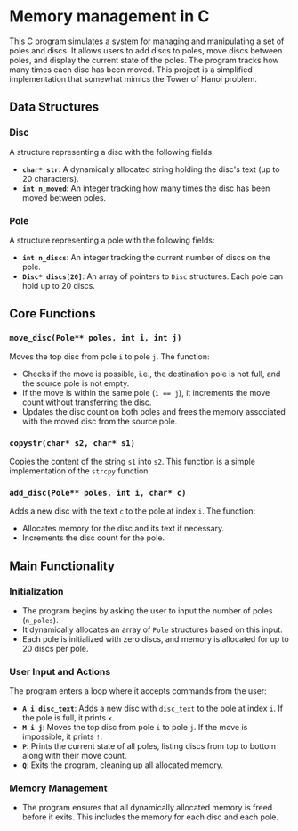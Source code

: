 # Memory management in C

This C program simulates a system for managing and manipulating a set of poles and discs. It allows users to add discs to poles, move discs between poles, and display the current state of the poles. The program tracks how many times each disc has been moved. This project is a simplified implementation that somewhat mimics the Tower of Hanoi problem.

## Data Structures

### Disc
A structure representing a disc with the following fields:
- **`char* str`**: A dynamically allocated string holding the disc's text (up to 20 characters).
- **`int n_moved`**: An integer tracking how many times the disc has been moved between poles.

### Pole
A structure representing a pole with the following fields:
- **`int n_discs`**: An integer tracking the current number of discs on the pole.
- **`Disc* discs[20]`**: An array of pointers to `Disc` structures. Each pole can hold up to 20 discs.

## Core Functions

### `move_disc(Pole** poles, int i, int j)`
Moves the top disc from pole `i` to pole `j`. The function:
- Checks if the move is possible, i.e., the destination pole is not full, and the source pole is not empty.
- If the move is within the same pole (`i == j`), it increments the move count without transferring the disc.
- Updates the disc count on both poles and frees the memory associated with the moved disc from the source pole.

### `copystr(char* s2, char* s1)`
Copies the content of the string `s1` into `s2`. This function is a simple implementation of the `strcpy` function.

### `add_disc(Pole** poles, int i, char* c)`
Adds a new disc with the text `c` to the pole at index `i`. The function:
- Allocates memory for the disc and its text if necessary.
- Increments the disc count for the pole.

## Main Functionality

### Initialization
- The program begins by asking the user to input the number of poles (`n_poles`).
- It dynamically allocates an array of `Pole` structures based on this input.
- Each pole is initialized with zero discs, and memory is allocated for up to 20 discs per pole.

### User Input and Actions
The program enters a loop where it accepts commands from the user:
- **`A i disc_text`**: Adds a new disc with `disc_text` to the pole at index `i`. If the pole is full, it prints `x`.
- **`M i j`**: Moves the top disc from pole `i` to pole `j`. If the move is impossible, it prints `!`.
- **`P`**: Prints the current state of all poles, listing discs from top to bottom along with their move count.
- **`Q`**: Exits the program, cleaning up all allocated memory.

### Memory Management
- The program ensures that all dynamically allocated memory is freed before it exits. This includes the memory for each disc and each pole.

